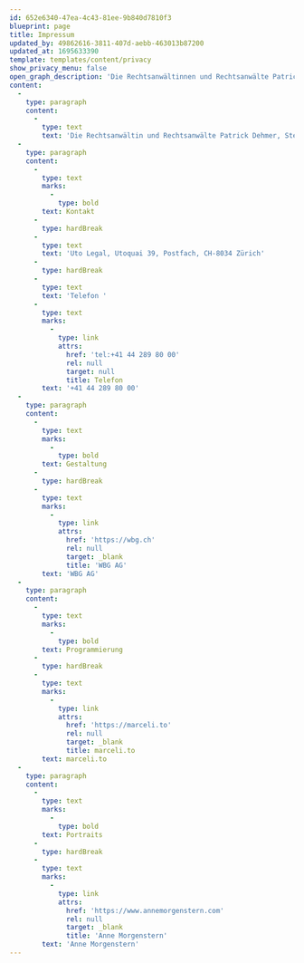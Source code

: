 ```yaml
---
id: 652e6340-47ea-4c43-81ee-9b840d7810f3
blueprint: page
title: Impressum
updated_by: 49862616-3811-407d-aebb-463013b87200
updated_at: 1695633390
template: templates/content/privacy
show_privacy_menu: false
open_graph_description: 'Die Rechtsanwältinnen und Rechtsanwälte Patrick Dehmer, Stephan W. Feierabend, Dr. Annatina Menn, Dr. Marco Neeser, Gianandrea Prader und Dr. Alesch Staehelin sind gemeinsam verantwortlich für den Inhalt dieser Website.'
content:
  -
    type: paragraph
    content:
      -
        type: text
        text: 'Die Rechtsanwältin und Rechtsanwälte Patrick Dehmer, Stephan W. Feierabend, Dr. Annatina Menn, Dr. Marco Neeser, Gianandrea Prader und Dr. Alesch Staehelin sind gemeinsam verantwortlich für den Inhalt dieser Website.'
  -
    type: paragraph
    content:
      -
        type: text
        marks:
          -
            type: bold
        text: Kontakt
      -
        type: hardBreak
      -
        type: text
        text: 'Uto Legal, Utoquai 39, Postfach, CH-8034 Zürich'
      -
        type: hardBreak
      -
        type: text
        text: 'Telefon '
      -
        type: text
        marks:
          -
            type: link
            attrs:
              href: 'tel:+41 44 289 80 00'
              rel: null
              target: null
              title: Telefon
        text: '+41 44 289 80 00'
  -
    type: paragraph
    content:
      -
        type: text
        marks:
          -
            type: bold
        text: Gestaltung
      -
        type: hardBreak
      -
        type: text
        marks:
          -
            type: link
            attrs:
              href: 'https://wbg.ch'
              rel: null
              target: _blank
              title: 'WBG AG'
        text: 'WBG AG'
  -
    type: paragraph
    content:
      -
        type: text
        marks:
          -
            type: bold
        text: Programmierung
      -
        type: hardBreak
      -
        type: text
        marks:
          -
            type: link
            attrs:
              href: 'https://marceli.to'
              rel: null
              target: _blank
              title: marceli.to
        text: marceli.to
  -
    type: paragraph
    content:
      -
        type: text
        marks:
          -
            type: bold
        text: Portraits
      -
        type: hardBreak
      -
        type: text
        marks:
          -
            type: link
            attrs:
              href: 'https://www.annemorgenstern.com'
              rel: null
              target: _blank
              title: 'Anne Morgenstern'
        text: 'Anne Morgenstern'
---
```

